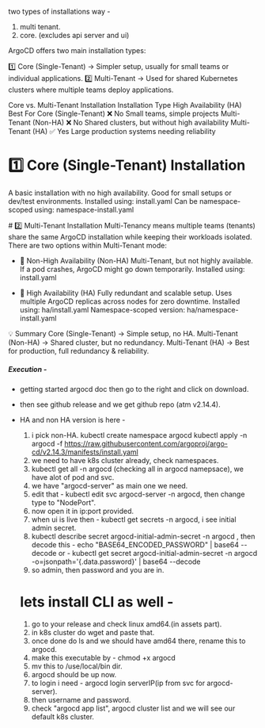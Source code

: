 two types of installations way - 
1. multi tenant. 
2. core.  (excludes api server and ui)

ArgoCD offers two main installation types:

1️⃣ Core (Single-Tenant) → Simpler setup, usually for small teams or individual applications.
2️⃣ Multi-Tenant → Used for shared Kubernetes clusters where multiple teams deploy applications.

Core vs. Multi-Tenant Installation
Installation Type	        High Availability (HA)	                Best For
Core (Single-Tenant)	    ❌ No	                                Small teams, simple projects
Multi-Tenant (Non-HA)	    ❌ No	                                Shared clusters, but without high availability
Multi-Tenant (HA)	        ✅ Yes	                                Large production systems needing reliability

# 1️⃣ Core (Single-Tenant) Installation
A basic installation with no high availability.
Good for small setups or dev/test environments.
Installed using:
install.yaml
Can be namespace-scoped using:
namespace-install.yaml

# 2️⃣ Multi-Tenant Installation
Multi-Tenancy means multiple teams (tenants) share the same ArgoCD installation while keeping their workloads isolated.
There are two options within Multi-Tenant mode:

- 🔹 Non-High Availability (Non-HA)
Multi-Tenant, but not highly available.
If a pod crashes, ArgoCD might go down temporarily.
Installed using:
install.yaml

- 🔹 High Availability (HA)
Fully redundant and scalable setup.
Uses multiple ArgoCD replicas across nodes for zero downtime.
Installed using:
ha/install.yaml
Namespace-scoped version:
ha/namespace-install.yaml

💡 Summary
Core (Single-Tenant) → Simple setup, no HA.
Multi-Tenant (Non-HA) → Shared cluster, but no redundancy.
Multi-Tenant (HA) → Best for production, full redundancy & reliability.


##### Execution - 
- getting started argocd doc then go to the right and click on download.
- then see github release and we get github repo (atm v2.14.4).
- HA and non HA version is here - 
  1. i pick non-HA.
  kubectl create namespace argocd
  kubectl apply -n argocd -f https://raw.githubusercontent.com/argoproj/argo-cd/v2.14.3/manifests/install.yaml
  2. we need to have k8s cluster already, check namespaces.
  3. kubectl get all -n argocd (checking all in argocd namepsace), we have alot of pod and svc.
  4. we have "argocd-server" as main one we need.
  5. edit that - kubectl edit svc argocd-server -n argocd, then change type to "NodePort".
  6. now open it in ip:port provided.
  7. when ui is live then - kubectl get secrets -n argocd, i see initial admin secret.
  8. kubectl describe secret argocd-initial-admin-secret -n argocd , then decode this - echo "BASE64_ENCODED_PASSWORD" | base64 --decode
     or - kubectl get secret argocd-initial-admin-secret -n argocd -o=jsonpath='{.data.password}' | base64 --decode
  9. so admin, then password and you are in.

  # lets install CLI as well - 
  1. go to your release and check linux amd64.(in assets part).
  2. in k8s cluster do wget and paste that.
  3. once done do ls and we should have amd64 there, rename this to argocd.
  4. make this executable by - chmod +x argocd
  5. mv this to /use/local/bin dir.
  6. argocd should be up now.
  7. to login i need - argocd login serverIP(ip from svc for argocd-server).
  8. then username and password.
  9. check "argocd app list", argocd cluster list and we will see our default k8s cluster.


